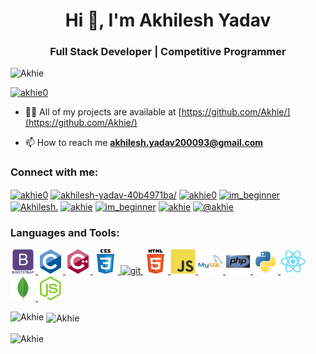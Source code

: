 <h1 align="center">Hi 👋, I'm Akhilesh Yadav</h1>
<h3 align="center">Full Stack Developer | Competitive Programmer</h3>

<p align="left"> <img src="https://komarev.com/ghpvc/?username=Akhie&label=Profile%20views&color=0e75b6&style=flat" alt="Akhie" /> </p>

<p align="left"> <a href="https://twitter.com/akhie0" target="blank"><img src="https://img.shields.io/twitter/follow/akhie0?logo=twitter&style=for-the-badge" alt="akhie0" /></a> </p>

<!--- - 🌱 I’m currently learning **React Js** --->

- 👨‍💻 All of my projects are available at [https://github.com/Akhie/](https://github.com/Akhie/)

- 📫 How to reach me **akhilesh.yadav200093@gmail.com**
<!--- 
- 📄 Know about my experiences [Resume](https://pankajcoder1.github.io/Pankajcoder1/Pankaj_Kumar.pdf)
- 🔥 Visit my portfolio [here](https://pankajcoder1.github.io/Pankajcoder1/) 
--->
<h3 align="left">Connect with me:</h3>
<p align="left">
<a href="https://twitter.com/akhie0" target="blank"><img align="center" src="https://cdn.jsdelivr.net/npm/simple-icons@3.0.1/icons/twitter.svg" alt="akhie0" height="30" width="40" /></a>
<a href="https://linkedin.com/in/akhilesh-yadav-40b4971ba/" target="blank"><img align="center" src="https://cdn.jsdelivr.net/npm/simple-icons@3.0.1/icons/linkedin.svg" alt="akhilesh-yadav-40b4971ba/" height="30" width="40" /></a>
<a href="https://instagram.com/akhie0" target="blank"><img align="center" src="https://cdn.jsdelivr.net/npm/simple-icons@3.0.1/icons/instagram.svg" alt="akhie0" height="30" width="40" /></a>
<a href="https://www.codechef.com/users/im_beginner" target="blank"><img align="center" src="https://cdn.jsdelivr.net/npm/simple-icons@3.1.0/icons/codechef.svg" alt="im_beginner" height="30" width="40" /></a>
<a href="https://codeforces.com/profile/Akhilesh." target="blank"><img align="center" src="https://cdn.jsdelivr.net/npm/simple-icons@3.0.1/icons/codeforces.svg" alt="Akhilesh." height="30" width="40" /></a>
<a href="https://auth.geeksforgeeks.org/user/akhie" target="blank"><img align="center" src="https://cdn.jsdelivr.net/npm/simple-icons@3.0.1/icons/geeksforgeeks.svg" alt="akhie" height="30" width="40" /></a>
<a href="https://www.leetcode.com/im_beginner" target="blank"><img align="center" src="https://cdn.jsdelivr.net/npm/simple-icons@3.0.1/icons/leetcode.svg" alt="im_beginner" height="30" width="40" /></a>
<a href="https://www.hackerrank.com/akhie" target="blank"><img align="center" src="https://cdn.jsdelivr.net/npm/simple-icons@3.0.1/icons/hackerrank.svg" alt="akhie" height="30" width="40" /></a>
<a href="https://www.hackerearth.com/@akhie" target="blank"><img align="center" src="https://cdn.jsdelivr.net/npm/simple-icons@3.0.1/icons/hackerearth.svg" alt="@akhie" height="30" width="40" /></a>
</p>

<h3 align="left">Languages and Tools:</h3>
<p align="left"> <a href="https://getbootstrap.com" target="_blank"> <img src="https://raw.githubusercontent.com/devicons/devicon/master/icons/bootstrap/bootstrap-plain-wordmark.svg" alt="bootstrap" width="40" height="40"/> </a> <a href="https://www.cprogramming.com/" target="_blank"> <img src="https://raw.githubusercontent.com/devicons/devicon/master/icons/c/c-original.svg" alt="c" width="40" height="40"/> </a> <a href="https://www.w3schools.com/cpp/" target="_blank"> <img src="https://raw.githubusercontent.com/devicons/devicon/master/icons/cplusplus/cplusplus-original.svg" alt="cplusplus" width="40" height="40"/> </a> <a href="https://www.w3schools.com/css/" target="_blank"> <img src="https://raw.githubusercontent.com/devicons/devicon/master/icons/css3/css3-original-wordmark.svg" alt="css3" width="40" height="40"/> </a> <a href="https://git-scm.com/" target="_blank"> <img src="https://www.vectorlogo.zone/logos/git-scm/git-scm-icon.svg" alt="git" width="40" height="40"/> </a> <a href="https://www.w3.org/html/" target="_blank"> <img src="https://raw.githubusercontent.com/devicons/devicon/master/icons/html5/html5-original-wordmark.svg" alt="html5" width="40" height="40"/> </a> <a href="https://developer.mozilla.org/en-US/docs/Web/JavaScript" target="_blank"> <img src="https://raw.githubusercontent.com/devicons/devicon/master/icons/javascript/javascript-original.svg" alt="javascript" width="40" height="40"/> </a> <a href="https://www.mysql.com/" target="_blank"><img src="https://raw.githubusercontent.com/devicons/devicon/master/icons/mysql/mysql-original-wordmark.svg" alt="mysql" width="40" height="40"/> </a> <a href="https://www.php.net" target="_blank"> <img src="https://raw.githubusercontent.com/devicons/devicon/master/icons/php/php-original.svg" alt="php" width="40" height="40"/> </a> <a href="https://www.python.org" target="_blank"> <img src="https://raw.githubusercontent.com/devicons/devicon/master/icons/python/python-original.svg" alt="python" width="40" height="40"/> </a> <a href="https://reactjs.org/" target="_blank"> <img src="https://raw.githubusercontent.com/devicons/devicon/master/icons/react/react-original.svg" alt="react" width="40" height="40"/> </a> <a href="https://www.mongodb.com/" target="_blank"> <img src="https://raw.githubusercontent.com/devicons/devicon/master/icons/mongodb/mongodb-original.svg" alt="mongodb" width="40" height="40"/> </a> <a href="https://nodejs.org/en/" target="_blank"> <img src="https://raw.githubusercontent.com/devicons/devicon/master/icons/nodejs/nodejs-original.svg" alt="nodejs" width="40" height="40"/> </a>   </p>

<p><img align="left" src="https://github-readme-stats.vercel.app/api/top-langs?username=Akhie&show_icons=true&locale=en&layout=compact" alt="Akhie" /></p>

<p>&nbsp;<img align="center" src="https://github-readme-stats.vercel.app/api?username=Akhie&show_icons=true&locale=en" alt="Akhie" /></p>

<p><img align="center" src="https://github-readme-streak-stats.herokuapp.com/?user=Akhie&" alt="Akhie" /></p>

